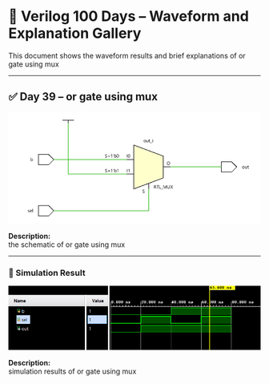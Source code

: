 
# 📘 Verilog 100 Days – Waveform and Explanation Gallery

This document shows the waveform results and brief explanations of or gate using mux

---

## ✅ Day 39 – or gate using mux

 

![or gate using mux](./images/ormux_schematic.png)

**Description:**  
the schematic of or gate using mux


 
---

### 🔬 Simulation Result

![Simulation Waveform](./images/ormux_sim.png)

**Description:**  
simulation results of or gate using mux
 
